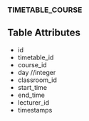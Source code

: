 ### TIMETABLE_COURSE

 ## Table Attributes
 - id
 - timetable_id
 - course_id
 - day //integer
 - classroom_id
 - start_time
 - end_time
 - lecturer_id
 - timestamps
